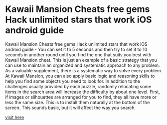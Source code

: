 # Kawaii Mansion Cheats free gems Hack unlimited stars that work iOS android guide

Kawaii Mansion Cheats free gems Hack unlimited stars that work iOS android guide - You can set it to 5 seconds and then try to set it to 10 seconds in another round until you find the one that suits you best with Kawaii Mansion cheat. This is just an example of a basic strategy that you can use to maintain an organized and systematic approach to any problem. As a valuable supplement, there is a systematic way to solve every problem. At Kawaii Mansion, you can also apply basic logic and reasoning skills to help you find some objects you need to look for. In addition to the challenges usually provided by each puzzle, randomly relocating some items in the search area will increase the difficulty by about one level. First, if images or silhouettes are arranged for you to find, they all have more or less the same size. This is to install them naturally at the bottom of the screen. This sounds basic, but it will affect the way you search.

<a href="https://yintamod.xyz/kawaii-mansion/">visit here</a>


























